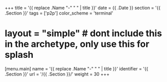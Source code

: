 +++
title = '{{ replace .Name "-" " " | title }}'
date = {{ .Date }}
section = '{{ .Section }}'
tags = ['p2p']
color_scheme = 'terminal'
# layout = "simple"       # dont include this in the archetype, only use this for splash

[menu.main]
  name       = '{{ replace .Name "-" " " | title }}'
  identifier = '{{ .Section }}'
  url        = '/{{ .Section }}/'
  weight     = 30
+++
